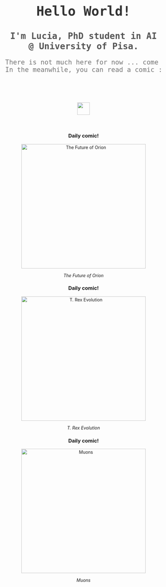 

<div align="center">

  <h1 style="font-size: 3em; font-family: 'Source Code Pro', monospace; color: #333;">Hello World!</h1>
  
  <h2 style="font-size: 2em; font-family: 'Source Code Pro', monospace; color: #555;">I'm Lucia, PhD student in AI @ University of Pisa.</h2>
  
  <pre style="font-size: 1.5em; font-family: 'Source Code Pro', monospace; color: #777;">
There is not much here for now ... come back later! 
In the meanwhile, you can read a comic :)
  </pre>

  <br><br>

  <img src="https://raw.githubusercontent.com/innng/innng/master/assets/kyubey.gif" height="40" />
  <br><br><br>

</div>


<div align="center">
  <h3>Daily comic!</h3>
  <img src="https://imgs.xkcd.com/comics/the_future_of_orion.png" alt="The Future of Orion" width="400"/>
  <p><em>The Future of Orion</em></p>
</div>



<div align="center">
  <h3>Daily comic!</h3>
  <img src="https://imgs.xkcd.com/comics/t_rex_evolution.png" alt="T. Rex Evolution" width="400"/>
  <p><em>T. Rex Evolution</em></p>
</div>

<div align="center">
  <h3>Daily comic!</h3>
  <img src="https://imgs.xkcd.com/comics/muons.png" alt="Muons" width="400"/>
  <p><em>Muons</em></p>
</div>
